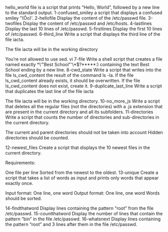 hello_world file is a script that prints “Hello, World”, followed by a new line to the standard output.
1-confused_smiley a script that displays a confused smiley "(Ôo)'.
2-hellofile Display the content of the /etc/passwd file.
3-twofiles Display the content of /etc/passwd and /etc/hosts.
4-lastlines Display the last 10 lines of /etc/passwd.
5-firstlines Display the first 10 lines of /etc/passwd.
6-third_line Write a script that displays the third line of the file iacta.

The file iacta will be in the working directory

You’re not allowed to use sed.
vi 7-file Write a shell script that creates a file named exactly \*\\'"Best School"\'\\*$\?\*\*\*\*\*:) containing the text Best School ending by a new line.
8-cwd_state Write a script that writes into the file ls_cwd_content the result of the command ls -la. If the file ls_cwd_content already exists, it should be overwritten. If the file ls_cwd_content does not exist, create it.
9-duplicate_last_line Write a script that duplicates the last line of the file iacta

The file iacta will be in the working directory.
10-no_more_js Write a script that deletes all the regular files (not the directories) with a .js extension that are present in the current directory and all its subfolders.
11-directories Write a script that counts the number of directories and sub-directories in the current directory.

The current and parent directories should not be taken into account
Hidden directories should be counted.

12-newest_files Create a script that displays the 10 newest files in the current directory.

Requirements:

One file per line
Sorted from the newest to the oldest.
13-unique Create a script that takes a list of words as input and prints only words that appear exactly once.

Input format: One line, one word
Output format: One line, one word
Words should be sorted.

14-findthatword Display lines containing the pattern “root” from the file /etc/passwd.
15-countthatword Display the number of lines that contain the pattern “bin” in the file /etc/passwd.
16-whatsnext Display lines containing the pattern “root” and 3 lines after them in the file /etc/passwd.

